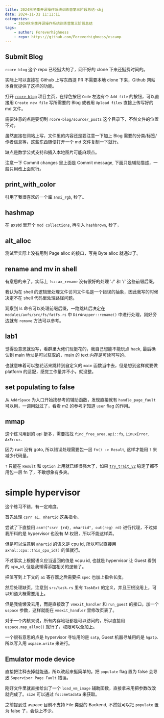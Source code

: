 ```yaml
---
title: 2024秋冬季开源操作系统训练营第三阶段总结-shj
date: 2024-11-31 11:11:11
categories:
    - 2024秋冬季开源操作系统训练营第三阶段总结
tags:
    - author: Foreverhighness
    - repo: https://github.com/Foreverhighness/oscamp
---
```


## Submit Blog

`rcore-blog` 这个 repo 已经挺大的了，网不好的 clone 下来还挺费时间的。

实际上可以直接在 Github 上写东西提 PR 不需要本地 clone 下来，Github 网站本身就提供了这样的功能。

打开 [`rcore-blog`](https://github.com/rcore-os/blog) 项目主页，在绿色按钮 `Code` 左边有个 `Add file` 的按钮，可以直接用 `Create new file` 写所需要的 Blog 或者用 `Upload files` 直接上传写好的 md 文件。

需要注意的点是要切到 `rcore-blog/source/_posts` 这个目录下，不然文件的位置不对。

虽然直接在网站上写，文件里的内容还是要注意一下加上 Blog 需要的分类/标签/作者信息等，这些东西随便打开一个 md 文件复制一下就行。

缺点是数学公式支持和插入本地图片可能麻烦点。

注意一下 Commit changes 里上面是 Commit message, 下面只是辅助描述，一般只用改上面就行。

## print_with_color

引用了我很喜欢的一个库 `ansi_rgb`, 秒了。

## hashmap

在 axstd 里开个 `mod collections`, 再引入 `hashbrown`, 秒了，

## alt_alloc

测试里实际上没有用到 Page alloc 的接口，写完 Byte alloc 就通过了。

## rename and mv in shell

有意思的来了，实际上 `fs::ax_rename` 没有很好的处理 './' 和 '/' 这些前缀后缀。

我认为在 shell 的逻辑里处理文件访问文件名是一个错误的抽象，因此我写的时候决定不在 shell 代码里处理路径问题。

观察到 ls 命令可以处理前缀后缀，一路跳转后决定在 `modules/axfs/src/fs/fatfs.rs` 中 `DirWrapper::rename()` 中进行处理，刚好旁边就有 `remove` 方法可以参考。

## lab1

觉得没意思就没写，看群里大佬们玩挺花的，我自己想能不能玩点 hack, 最后确认到 main 地址是可以获取的，main 的 text 内存是可读可写的。

也就意味着可以整花活来跳转到自定义的 `main` 函数当中去，但是想到这样就要做 platform 的适配，感觉工作量并不小，就没整。

## set populating to false

从 `AddrSpace` 为入口开始找参考的辅助函数，发现直接就有 `handle_page_fault` 可以用，一调用就过了，看看 m2 的参考才知道 `user` flag 的作用。

## mmap

这个练习用到的 api 挺多，需要找找 `find_free_area`, `api::fs`, `LinuxError`, `AxError`.

因为 rust 没有 goto, 所以错误处理需要包一层 `fn() -> Result`, 这样才能用 `?` 来减少代码量。

`?` 只能在 `Result` 和 `Option` 上用就已经很强大了，如果 [`try_trait_v2`] 稳定了都不用包一层 fn 了，不敢想象有多爽。

[`try_trait_v2`]: https://rust-lang.github.io/rfcs/3058-try-trait-v2.html

# simple hypervisor

这个练习不错，有一定难度。

首先处理 `csrr a1, mhartid` 这条指令。

尝试了下直接用 `asm!("csrr {rd}, mhartid", out(reg) rd)` 进行代理，不过如我所料的是 hypervisor 也没有 M 权限，所以不能这样弄。

但是可以注意到 `mhartid` 的语义是 cpu id, 所以可以直接用 `axhal::cpu::this_cpu_id()` 的值就行。

不过事实上根据语义应当返回的值是 vcpu id, 也就是 hypervisor 让 Guest 看到的 cpu_id, 但是我懒得添加相关的逻辑了。

把值写到上下文的 `a1` 寄存器之后需要把 `spec` 也加上指令长度。

然后处理缺页，注意到 `src/task.rs` 里有 `TaskExt` 的定义，并且压根没用上，可以知道大概需要用上。

但是我偷懒没去用，而是直接改了 `vmexit_handler` 和 `run_guest` 的接口，加一个 `uspace` 参数，这样就能在 `vmexit_handler` 里修改页表了。

对于一个内核来说，所有内存地址都是可以访问的，所以直接用 `uspace.map_alloc()` 就行了，权限可以全加上。

一个很有意思的点是 hypervisor 寻址用的是 `satp`, Guest 机器寻址用的是 `hgatp`. 所以写入用 `uspace.write` 来进行。

## Emulator mode device

直接把注释去掉就能通，所以改起来挺简单的。把 `populate` flag 置为 false 会导致 `Supervisor Page Fault` 错误。

刚好文件里就直接给出了一个 `load_vm_image` 辅助函数，直接拿来用把参数改改就完成了。`size` 可以通过 `fs::metadata` 来获取。

之前提到过 aspace 目前不支持 File 类型的 Backend, 不然就可以把 `populate` 置为 false 了，会快上不少。
